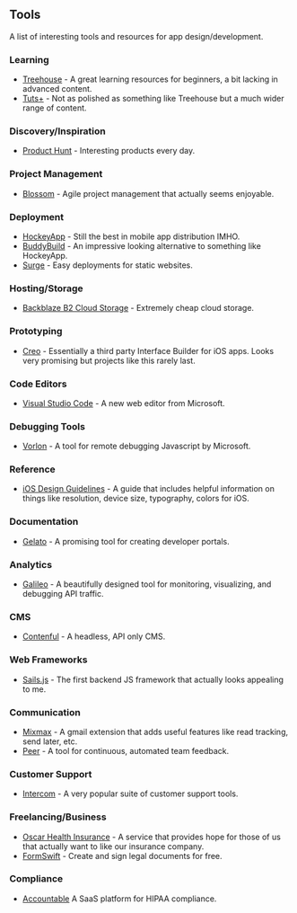 ## Tools

A list of interesting tools and resources for app design/development.

### Learning

* [Treehouse](http://teamtreehouse.com) - A great learning resources for beginners, a bit lacking in advanced content.
* [Tuts+](http://tutsplus.com/) - Not as polished as something like Treehouse but a much wider range of content.

### Discovery/Inspiration

* [Product Hunt](https://www.producthunt.com/) - Interesting products every day.

### Project Management

* [Blossom](http://www.blossom.io) - Agile project management that actually seems enjoyable.

### Deployment

* [HockeyApp](http://hockeyapp.net/) - Still the best in mobile app distribution IMHO.
* [BuddyBuild](http://buddybuild.com/) - An impressive looking alternative to something like HockeyApp.
* [Surge](http://surge.sh/) - Easy deployments for static websites.

### Hosting/Storage

* [Backblaze B2 Cloud Storage](https://www.backblaze.com/b2/cloud-storage.html) - Extremely cheap cloud storage.

### Prototyping

* [Creo](http://www.creolabs.com/) - Essentially a third party Interface Builder for iOS apps. Looks very promising but projects like this rarely last.

### Code Editors

* [Visual Studio Code](http://code.visualstudio.com/) - A new web editor from Microsoft.

### Debugging Tools

* [Vorlon](http://vorlonjs.com/) - A tool for remote debugging Javascript by Microsoft.

### Reference

* [iOS Design Guidelines](http://iosdesign.ivomynttinen.com/) - A guide that includes helpful information on things like resolution, device size, typography, colors for iOS.

### Documentation

* [Gelato](https://gelato.io/) - A promising tool for creating developer portals.

### Analytics

* [Galileo](https://getgalileo.io/) - A beautifully designed tool for monitoring, visualizing, and debugging API traffic.

### CMS

* [Contenful](https://www.contentful.com) - A headless, API only CMS.

### Web Frameworks

* [Sails.js](http://sailsjs.org/) - The first backend JS framework that actually looks appealing to me.

### Communication

* [Mixmax](https://mixmax.com/) - A gmail extension that adds useful features like read tracking, send later, etc.
* [Peer](https://www.peer.com/) - A tool for continuous, automated team feedback.

### Customer Support
* [Intercom](https://www.intercom.io/) - A very popular suite of customer support tools.

### Freelancing/Business

* [Oscar Health Insurance](https://www.hioscar.com/) - A service that provides hope for those of us that actually want to like our insurance company.
* [FormSwift](http://formswift.com/) - Create and sign legal documents for free. 

### Compliance

* [Accountable](http://accountablehq.com/) A SaaS platform for HIPAA compliance.
